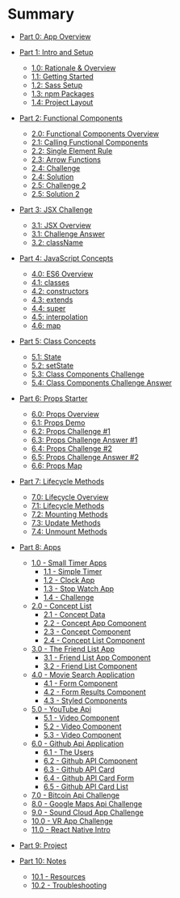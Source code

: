 # Summary
* [Part 0: App Overview](README.md)

* [Part 1: Intro and Setup]()
    * [1.0: Rationale & Overview](site/1.0-ReactRationale.md)
    * [1.1: Getting Started](site/1.1-GettingStarted.md)
    * [1.2: Sass Setup](site/1.2-Sass-Setup.md)
    * [1.3: npm Packages](site/1.3-npm-packages.md)
    * [1.4: Project Layout](site/1.4-Project-Layout.md)

* [Part 2: Functional Components]()
    * [2.0: Functional Components Overview](concepts/2-Functional-Components/2.0-Functional-Components.md)
    * [2.1: Calling Functional Components](concepts/2-Functional-Components/2.1-Functional-Component-Calling.md)
    * [2.2: Single Element Rule](concepts/2-Functional-Components/2.2-Functional-Component-Single-Element-Rule.md)
    * [2.3: Arrow Functions](concepts/2-Functional-Components/2.3-Functional-Component-Arrow-Functions.md)
    * [2.4: Challenge](concepts/2-Functional-Components/2.4-Functional-Component-Challenge.md)
    * [2.4: Solution](concepts/2-Functional-Components/2.4-Functional-Component-ChallengeAnswer.md)
    * [2.5: Challenge 2](concepts/2-Functional-Components/2.5-Functional-Component-Challenge2.md)
    * [2.5: Solution 2](concepts/2-Functional-Components/2.5-Functional-Component-Challenge2Answer.md)

* [Part 3: JSX Challenge]()
    * [3.1: JSX Overview](concepts/3-JSX/3.0-JSX-Challenge.md)
    * [3.1: Challenge Answer](concepts/3-JSX/3.1-JSX-Challenge-Answer.md)
    * [3.2: className](concepts/3-JSX/3.2-JSX-className.md)

* [Part 4: JavaScript Concepts]()
    * [4.0: ES6 Overview](concepts/4-JavaScript-Concepts/4.0-Class-Components.md)
    * [4.1: classes](concepts/4-JavaScript-Concepts/4.1-ES6-Classes.md)
    * [4.2: constructors](concepts/4-JavaScript-Concepts/4.2-constructors.md)
    * [4.3: extends](concepts/4-JavaScript-Concepts/4.3-extends.md)
    * [4.4: super](concepts/4-JavaScript-Concepts/4.4-super.md)
    * [4.5: interpolation](concepts/4-JavaScript-Concepts/4.5-interpolation.md)
    * [4.6: map](concepts/4-JavaScript-Concepts/4.6-map.md)

* [Part 5: Class Concepts]()
    * [5.1: State](concepts/4-ClassComponents/1.1-ClassComponent_State_Simple.md)
    * [5.2: setState](concepts/4-ClassComponents/1.2-ClassComponent_setState_Counter.md)
    * [5.3: Class Components Challenge](concepts/4-ClassComponents/1.3-ClassComponent_State_Challenge.md)
    * [5.4: Class Components Challenge Answer](concepts/4-ClassComponents/1.3-ClassComponent_State_Challenge_Answer.md)

* [Part 6: Props Starter]()
    * [6.0: Props Overview](concepts/5-props/6.0-props_starter.md)
    * [6.1: Props Demo](concepts/5-props/6.1-props_demo.md)
    * [6.2: Props Challenge #1](concepts/5-props/6.2-props-challenge.md)
    * [6.3: Props Challenge Answer #1](concepts/5-props/6.3-props-challenge-answer.md)
    * [6.4: Props Challenge #2](concepts/5-props/6.4-props-challenge-2.md)
    * [6.5: Props Challenge Answer #2](concepts/5-props/6.5-props-challenge-answer-2.md)
    * [6.6: Props Map](concepts/5-props/6.6-props-map.md)

* [Part 7: Lifecycle Methods]()
    * [7.0: Lifecycle Overview](concepts/6-Lifecycle/6.0-lifecycle-methods-overview.md)
    * [7.1: Lifecycle Methods](concepts/6-Lifecycle/6.1-lifecycle-methods.md)
    * [7.2: Mounting Methods](concepts/6-Lifecycle/6.2-birth-methods.md)
    * [7.3: Update Methods](concepts/6-Lifecycle/6.3-update-methods.md)
    * [7.4: Unmount Methods](concepts/6-Lifecycle/6.4-unmount-methods.md)

* [Part 8: Apps](apps/00-apps-overview/0.0-apps.md)
    * [1.0 - Small Timer Apps](apps/01-timer-apps/1.0-timer-apps.md)
        * [1.1 - Simple Timer](apps/01-timer-apps/1.1-simple-timer.md)
        * [1.2 - Clock App ](apps/01-timer-apps/1.2-clock-app.md)
        * [1.3 - Stop Watch App ](apps/01-timer-apps/1.3-stop-watch-app.md)
        * [1.4 - Challenge ](apps/01-timer-apps/1.4-timer-challenge.md)
    * [2.0 - Concept List ](apps/02-concept-list/2.0-concept-list-app.md)
        * [2.1 - Concept Data](apps/02-concept-list/2.1-concepts-data.md)
        * [2.2 - Concept App Component](apps/02-concept-list/2.2-concept-list-app.md)
        * [2.3 - Concept Component](apps/02-concept-list/2.3-concept.md)
        * [2.4 - Concept List Component](apps/02-concept-list/2.4-concept-list.md)
    * [3.0 - The Friend List App ](apps/03-friend-list-app/3.0-friend-list-overview.md)
        * [3.1 - Friend List App Component](apps/03-friend-list-app/3.1-friend-list-app-component.md)
        * [3.2 - Friend List Component](apps/03-friend-list-app/3.2-friend-list.md)
    * [4.0 - Movie Search Application ](apps/04-movie-app/4.0-movie-search-app.md)
        * [4.1 - Form Component ](apps/04-movie-app/4.1-movie-form.md)
        * [4.2 - Form Results Component ](apps/04-movie-app/4.2-movie-form-results.md)
        * [4.3 - Styled Components ](apps/04-movie-app/4.3-movie-styled-components.md)
    * [5.0 - YouTube Api ](apps/05-youtube-app/5.0-youtube-api.md)
        * [5.1 - Video Component](apps/05-youtube-app/5.1-video.md)
        * [5.2 - Video Component](apps/05-youtube-app/5.2-search-bar.md)
        * [5.3 - Video Component](apps/05-youtube-app/5.3-video-detail.md)
    * [6.0 - Github Api Application](apps/06-github-app/6.0-github-api-app.md)
        * [6.1 - The Users](apps/06-github-app/6.1-github-api-users.md)
        * [6.2 - Github API Component](apps/06-github-app/6.2-github-api-githubapp.md)
        * [6.3 - Github API Card](apps/06-github-app/6.3-github-api-card.md)
        * [6.4 - Github API Card Form](apps/06-github-app/6.4-github-api-cardform.md)
        * [6.5 - Github API Card List](apps/06-github-app/6.5-github-api-cardlist.md)
    * [7.0 - Bitcoin Api Challenge ](apps/07-bitcoin-app/7.0-bitcoin-api-app.md)
    * [8.0 - Google Maps Api Challenge](apps/08-google-maps-app/8.0-google-maps-api.md)
    * [9.0 - Sound Cloud App Challenge](apps/09-music-app/9.0-music-app-challenge.md)
    * [10.0 - VR App Challenge](apps/10-vr-app/10.0-vr-app.md)
    * [11.0 - React Native Intro](apps/11-react-native-app/11.0-react-native-app.md)

* [Part 9: Project](project/01-capstone-project.md)

* [Part 10: Notes]()
   * [10.1 - Resources](99-Resources.md)
   * [10.2 - Troubleshooting](99-ErrorHandling.md)